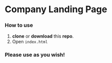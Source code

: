 # Company Landing Page

### How to use

1. **clone** or **download** this **repo**.
2. Open ```index.html``` 

### Please use as you wish!
